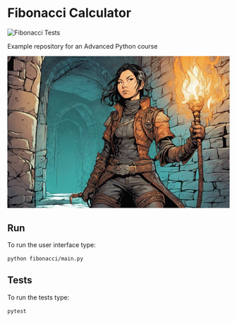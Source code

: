 # Fibonacci Calculator

![Fibonacci Tests](https://github.com/krother/fibonacci/workflows/run_tests/badge.svg)

Example repository for an Advanced Python course

![dungeon image](title.png)

## Run

To run the user interface type:

    python fibonacci/main.py

## Tests

To run the tests type:

    pytest
